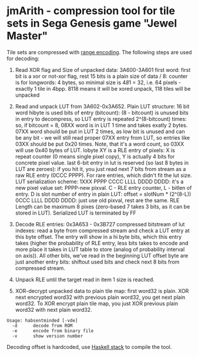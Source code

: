 jmArith - compression tool for tile sets in Sega Genesis game "Jewel Master"
=========
 
Tile sets are compressed with [range encoding](https://en.wikipedia.org/wiki/Range_encoding).
The following steps are used for decoding: 

1. Read XOR flag and Size of unpacked data:
3A600-3A601 first word: first bit is a xor or not-xor flag, rest 15 bits is a plain size of data / 8: counter is for longwords: 4 bytes, so minimal size is 4*8*1 = 32, i.e. 64 pixels - exactly 1 tile in 4bpp. 8118 means it will be xored unpack, 118 tiles will be unpacked

2. Read and unpack LUT from 3A602-0x3A652. 
Plain LUT structure: 16 bit word 
hibyte is used bits of entry (bitcount): (8 - bitcount) is unused bits in entry to decompress, so LUT entry is repeated 2^(8-bitcount) times: 
so, if bitcount = 8, 08XX word is in LUT 1 time and takes exatly 2 bytes. 
07XX word should be put in LUT 2 times, as low bit is unused and can be any bit - we will still read proper 07XX entry from LUT, so entries like 03XX should be put 0x20 times. Note, that it's a word count, so 03XX will use 0x40 bytes of LUT. 
lobyte XY is a RLE entry of pixels: X is repeat counter (0 means single pixel copy), Y is actually 4 bits for concrete pixel value. 
last 6-bit entry in lut is reserved (so last 8 bytes in LUT are zeroes): if you hit it, you just read next 7 bits from stream as a raw RLE entry (0CCC PPPP). For rare entries, which didn't fit the lut size. 
LUT serialization scheme:
1XXX PPPP CCCC LLLL DDDD DDDD: it's a new pixel value set: PPPP-new pixval. C - RLE entry counter, L - bitlen of entry. D is slot number of entry in plain LUT: offset = slotNum * (2^(8-L))
0CCC LLLL DDDD DDDD: just use old pixval, rest are the same.
RLE Length can be maximum 8 pixes (zero-based 7 takes 3 bits, as it can be stored in LUT). Serialized LUT is terminated by FF

3. Decode RLE entries: 0x3A653 - 0x3B727 compressed bitstream of lut indexes: read a byte from compressed stream and check a LUT entry at this byte offset. The entry will show in a hi byte bits, which this entry takes (higher the probability of RLE entry, less bits takes to encode and more place it takes in LUT table to store (analog of probability interval on axis)). All other bits, we've read in the beginning LUT offset byte are just another entry bits: shiftout used bits and check next 8 bits from compressed stream.

4. Unpack RLE until the target read in item 1 size is reached.

5. XOR-decrypt unpacked data to plain tile map: first word32 is plain. XOR next encrypted word32 with previous plain word32, you get next plain word32. To XOR encrypt plain tile map, you just XOR previous plain word32 with next plain word32.

```
Usage: habsentminded [-vde]
  -d      decode from ROM
  -e      encode from binary file
  -v      show version number
```

Decoding offset is hardcoded, use [Haskell stack](http://docs.haskellstack.org/en/stable/install_and_upgrade/) to compile the tool.
